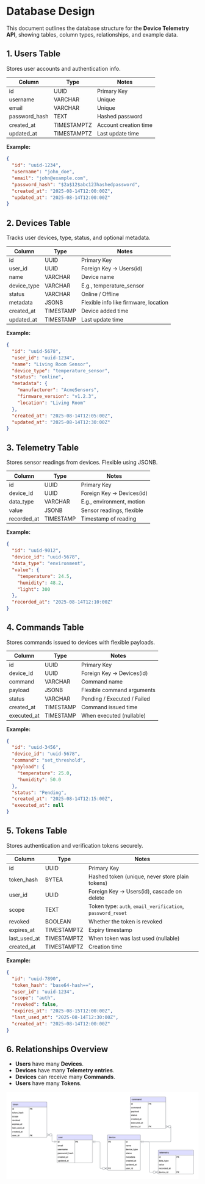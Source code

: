# Database Design

This document outlines the database structure for the **Device Telemetry API**, showing tables, column types, relationships, and example data.

## **1. Users Table**

Stores user accounts and authentication info.

| Column        | Type        | Notes                 |
| ------------- | ----------- | --------------------- |
| id            | UUID        | Primary Key           |
| username      | VARCHAR     | Unique                |
| email         | VARCHAR     | Unique                |
| password_hash | TEXT        | Hashed password       |
| created_at    | TIMESTAMPTZ | Account creation time |
| updated_at    | TIMESTAMPTZ | Last update time      |

**Example:**

```json
{
  "id": "uuid-1234",
  "username": "john_doe",
  "email": "john@example.com",
  "password_hash": "$2a$12$abc123hashedpassword",
  "created_at": "2025-08-14T12:00:00Z",
  "updated_at": "2025-08-14T12:00:00Z"
}
```

## **2. Devices Table**

Tracks user devices, type, status, and optional metadata.

| Column      | Type      | Notes                                 |
| ----------- | --------- | ------------------------------------- |
| id          | UUID      | Primary Key                           |
| user_id     | UUID      | Foreign Key → Users(id)               |
| name        | VARCHAR   | Device name                           |
| device_type | VARCHAR   | E.g., temperature_sensor              |
| status      | VARCHAR   | Online / Offline                      |
| metadata    | JSONB     | Flexible info like firmware, location |
| created_at  | TIMESTAMP | Device added time                     |
| updated_at  | TIMESTAMP | Last update time                      |

**Example:**

```json
{
  "id": "uuid-5678",
  "user_id": "uuid-1234",
  "name": "Living Room Sensor",
  "device_type": "temperature_sensor",
  "status": "online",
  "metadata": {
    "manufacturer": "AcmeSensors",
    "firmware_version": "v1.2.3",
    "location": "Living Room"
  },
  "created_at": "2025-08-14T12:05:00Z",
  "updated_at": "2025-08-14T12:30:00Z"
}
```

## **3. Telemetry Table**

Stores sensor readings from devices. Flexible using JSONB.

| Column      | Type      | Notes                     |
| ----------- | --------- | ------------------------- |
| id          | UUID      | Primary Key               |
| device_id   | UUID      | Foreign Key → Devices(id) |
| data_type   | VARCHAR   | E.g., environment, motion |
| value       | JSONB     | Sensor readings, flexible |
| recorded_at | TIMESTAMP | Timestamp of reading      |

**Example:**

```json
{
  "id": "uuid-9012",
  "device_id": "uuid-5678",
  "data_type": "environment",
  "value": {
    "temperature": 24.5,
    "humidity": 48.2,
    "light": 300
  },
  "recorded_at": "2025-08-14T12:10:00Z"
}
```

## **4. Commands Table**

Stores commands issued to devices with flexible payloads.

| Column      | Type      | Notes                       |
| ----------- | --------- | --------------------------- |
| id          | UUID      | Primary Key                 |
| device_id   | UUID      | Foreign Key → Devices(id)   |
| command     | VARCHAR   | Command name                |
| payload     | JSONB     | Flexible command arguments  |
| status      | VARCHAR   | Pending / Executed / Failed |
| created_at  | TIMESTAMP | Command issued time         |
| executed_at | TIMESTAMP | When executed (nullable)    |

**Example:**

```json
{
  "id": "uuid-3456",
  "device_id": "uuid-5678",
  "command": "set_threshold",
  "payload": {
    "temperature": 25.0,
    "humidity": 50.0
  },
  "status": "Pending",
  "created_at": "2025-08-14T12:15:00Z",
  "executed_at": null
}
```

## **5. Tokens Table**

Stores authentication and verification tokens securely.

| Column       | Type        | Notes                                                      |
| ------------ | ----------- | ---------------------------------------------------------- |
| id           | UUID        | Primary Key                                                |
| token_hash   | BYTEA       | Hashed token (unique, never store plain tokens)            |
| user_id      | UUID        | Foreign Key → Users(id), cascade on delete                 |
| scope        | TEXT        | Token type: `auth`, `email_verification`, `password_reset` |
| revoked      | BOOLEAN     | Whether the token is revoked                               |
| expires_at   | TIMESTAMPTZ | Expiry timestamp                                           |
| last_used_at | TIMESTAMPTZ | When token was last used (nullable)                        |
| created_at   | TIMESTAMPTZ | Creation time                                              |

**Example:**

```json
{
  "id": "uuid-7890",
  "token_hash": "base64-hash==",
  "user_id": "uuid-1234",
  "scope": "auth",
  "revoked": false,
  "expires_at": "2025-08-15T12:00:00Z",
  "last_used_at": "2025-08-14T12:30:00Z",
  "created_at": "2025-08-14T12:00:00Z"
}
```

## **6. Relationships Overview**

- **Users** have many **Devices**.
- **Devices** have many **Telemetry entries**.
- **Devices** can receive many **Commands**.
- **Users** have many **Tokens**.

![ER Diagram](./er-diagram.png)
